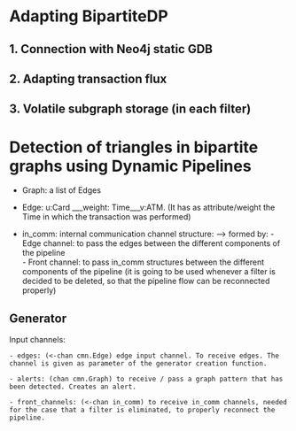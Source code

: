 
# Adapting BipartiteDP

## 1. Connection with Neo4j static GDB

## 2. Adapting transaction flux

## 3. Volatile subgraph storage (in each filter)

# Detection of triangles in bipartite graphs using Dynamic Pipelines

- Graph: a list of Edges

- Edge: u:Card ___weight: Time___v:ATM. (It has as attribute/weight the Time in which the transaction was performed)


- in_comm: internal communication channel structure:
    --> formed by:
            - Edge channel: to pass the edges between the different components of the pipeline  
            - Front channel: to pass in_comm structures between the different components of the pipeline (it is going to be used whenever a filter is decided to be deleted, so that the pipeline flow can be reconnected properly)


## Generator

Input channels:

    - edges: (<-chan cmn.Edge) edge input channel. To receive edges. The channel is given as parameter of the generator creation function.

    - alerts: (chan cmn.Graph) to receive / pass a graph pattern that has been detected. Creates an alert.

    - front_channels: (<-chan in_comm) to receive in_comm channels, needed for the case that a filter is eliminated, to properly reconnect the pipeline.
